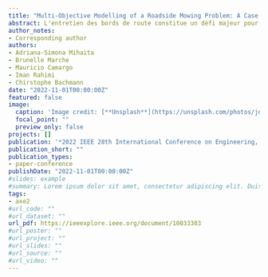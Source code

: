 ```yaml
---
title: "Multi-Objective Modelling of a Roadside Mowing Problem: A Case Study in France"
abstract: L'entretien des bords de route constitue un défi majeur pour de nombreuses régions du monde. Pour des raisons de sécurité, ces bords de route doivent être entretenus régulièrement, ce qui a un impact économique considérable nécessitant un investissement important en personnel et en matériel. Cet article aborde le problème de la planification des trajectoires optimales des machines d'entretien dans un territoire dédié afin de satisfaire plusieurs critères objectifs tels que la minimisation de la distance de déplacement, du nombre de machines, ainsi que la minimisation du temps et du coût associés à chaque opération annuelle. Tout d'abord, nous définissons la méthodologie mathématique des critères multi-objectifs que nous devons calculer. Ensuite, nous proposons une approche de regroupement basée sur l'algorithme de k-moyennes (k-means) afin d'identifier les sous-secteurs pertinents des sections de route que chaque centre technique doit entretenir en utilisant le matériel existant. Ensuite, nous appliquons un itinéraire optimal entre chaque groupe en utilisant le routage de l'API TomTom et identifions la distance utilisée pour formuler nos critères d'optimisation multi-objectifs visant à minimiser le coût et le temps d'utilisation associés à divers scénarios de fauchage. Enfin, nous analysons la meilleure configuration pour satisfaire tous les critères dans la zone d'étude actuelle et présentons des projections futures d'une approche d'optimisation locale par rapport à une approche globale.
author_notes:
- Corresponding author
authors:
- Adriana-Simona Mihaita
- Brunelle Marche
- Mauricio Camargo
- Iman Rahimi
- Chirstophe Bachmann
date: "2022-11-01T00:00:00Z"
featured: false
image:
  caption: 'Image credit: [**Unsplash**](https://unsplash.com/photos/jdD8gXaTZsc)'
  focal_point: ""
  preview_only: false
projects: []
publication: '*2022 IEEE 28th International Conference on Engineering, Technology and Innovation (ICE/ITMC) & 31st International Association For Management of Technology (IAMOT) Joint Conference.*'
publication_short: ""
publication_types:
- paper-conference
publishDate: "2022-11-01T00:00:00Z"
#slides: example
#summary: Lorem ipsum dolor sit amet, consectetur adipiscing elit. Duis posuere tellus ac convallis placerat. Proin tincidunt magna sed ex sollicitudin condimentum.
tags:
- axe2
#url_code: ""
#url_dataset: ""
url_pdf: https://ieeexplore.ieee.org/document/10033303
#url_poster: ""
#url_project: ""
#url_slides: ""
#url_source: ""
#url_video: ""
---
```

